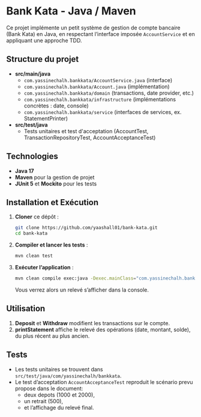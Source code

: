 # Bank Kata - Java / Maven

Ce projet implémente un petit système de gestion de compte bancaire (Bank Kata) en Java,
en respectant l’interface imposée `AccountService` et en appliquant une approche TDD.

## Structure du projet

- **src/main/java**
    - `com.yassinechalh.bankkata/AccountService.java` (interface)
    - `com.yassinechalh.bankkata/Account.java` (implémentation)
    - `com.yassinechalh.bankkata/domain` (transactions, date provider, etc.)
    - `com.yassinechalh.bankkata/infrastructure` (implémentations concrètes : date, console)
    - `com.yassinechalh.bankkata/service` (interfaces de services, ex. StatementPrinter)
- **src/test/java**
    - Tests unitaires et test d'acceptation (AccountTest, TransactionRepositoryTest, AccountAcceptanceTest)

## Technologies

- **Java 17** 
- **Maven** pour la gestion de projet
- **JUnit 5** et **Mockito** pour les tests 

## Installation et Exécution

1. **Cloner** ce dépôt :
   ```bash
   git clone https://github.com/yaashall01/bank-kata.git
   cd bank-kata


2. **Compiler et lancer les tests** :
   ```bash
   mvn clean test
   ```
3. **Exécuter l’application**  :
   ```bash
   mvn clean compile exec:java -Dexec.mainClass="com.yassinechalh.bankkata.App"
   ```
   Vous verrez alors un relevé s’afficher dans la console.

## Utilisation

1. **Deposit** et **Withdraw** modifient les transactions sur le compte.
2. **printStatement** affiche le relevé des opérations (date, montant, solde),
   du plus récent au plus ancien.

## Tests

- Les tests unitaires se trouvent dans `src/test/java/com/yassinechalh/bankkata`.
- Le test d’acceptation `AccountAcceptanceTest` reproduit le scénario prevu propose dans le document:
    - deux depots (1000 et 2000),
    - un retrait (500),
    - et l’affichage du relevé final.